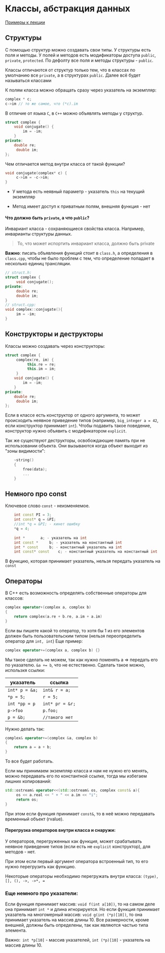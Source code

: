 # Классы, абстракция данных
[Примеры к лекции](https://github.com/sorokin/cpp-course/blob/gh-pages/demos/string-demo/main.cpp)

## Структуры

С помощью структур можно создавать свои типы. У структуры есть поля и методы. У полей и методов есть модификаторы доступа `public`, `private`, `protected`. По дефолту все поля и методы структуры - `public`.

Классы отличаются от структур только тем, что в классах по умолчанию все `private`, а в структурах `public`. Далее всё будет называться классами

К полям класса можно обращать сразу через указатель на экземпляр:

```c++
complex * c;
c->im // то же самое, что (*c).im
```

В отличие от языка `C`, в `C++` можно объявлять методы у структур.

```c++
struct complex {
	void conjugate() {	
		im = -im;
	}
private:
	double re;
     double im;
};
```
Чем отличается метод внутри класса от такой функции?

```C++
void conjugate(complex* c) {
     c->im = -c->im; 
}
```

- У метода есть неявный параметр - указатель `this` на текущий экземпляр

- Метод имеет доступ к приватным полям, внешняя функция - нет

#### Что должно быть `private`, а что `public`?

Инвариант класса - сохраняющиеся свойства класса. Например, инварианты структуры данных.
> То, что может испортить инвариант класса, должно быть private

**Важно**: писать объявления функций стоит в `class.h`, а определения в `class.cpp`, чтобы не было проблем с тем, что определение попадает в несколько единиц трансляции.

```c++
// struct.h:
struct complex {
     void conjugate();
private:
     double re;
     double im;
}
// struct.cpp:
void complex::conjugate(){
     im = -im;
}
```

## Конструкторы и деструкторы

Классы можно создавать через конструкторы:

```c++
struct complex {
     complex(re, im) {
          this.re = re;
          this.im = im;
     }
	void conjugate() {	
		im = -im;
	}
private:
	double re;
     double im;
};
```
Если в классе есть конструктор от одного аргумента, то может происходить неявное приведение типов (например, `big_integer a = 42`, если конструктор принимает `int`). Чтобы подавить такое поведение, конструктор нужно объявить с модификатором `explicit`.  

Так же существуют деструкторы, освобождающие память при не использовании объекта. Они вызываются когда объект выходит из "зоны видимости":

```C++
	~string()
	{
		free(data);
		...
	}
```
## Немного про const

Ключевое слово `const` - неизменяемое.
```c++
	int const PI = 3;
	int const* q = &PI; 
	//int *q = &PI; - кинет ошибку
	*q = 4;
	
	int	*		a; - указатель на int
	int	const *		b; - указатель на константный int
	int	* const		b; - константный указатель на int
	int const* const 	c; - константный указатель на константный int
```

В функцию, которая принимает указатель, нельзя передать указатель на `const`

## Операторы

В С++ есть возможность определять собственные операторы для классов:
```c++
complex operator+(complex a, complex b)
{
	return complex(a.re + b.re, a.im + a.im)
}
```
Если вы пишете какой то оператор, то хотя бы 1 из его элементов должен быть пользовательским типом (нельзя переопределить оператор для `int, int`)
Еще пример:

```c++
complex operator+=(complex a, complex b) {}
```
Мы такое сделать не можем, так как нужно поменять а => передать его по указателю. `&a += b`, что не естественно.
Сделать такое можно, использкя ссылки:


|указатель		|	ссылка			|
|---------------|-------------------|
|`int* p = &a;`	|	`int& r = a;`	|
|`*p = 5;`		|	`r = 5;`		|
|`int *pp = p`	|	`int* pr = &r;`	|
|`p->foo`|	`p.foo;`	|
|`p = &b;`		|	`//такого нет`	|
Нужно делать так:
```c++
complex& operator+=(complex &a, complex b)
{
	return a = a + b;
}
```
То все будет работать.

Если мы принимаем экземпляр класса и нам не нужно его менять, можно передавать его по константной ссылке, тогда мы избегаем лишних копирований:

```C++
std::ostream& operator<<(std::ostream& os, complex const& a){
     os << a.real << " + " << a.im << "i";
     return os;
}
```

При этом если функция принимает `const&`, то в неё можно передавать временный объект (rvalue). 

#### Перегрузка операторов внутри класса и снаружи:

У операторов, перегруженных как функция, может срабатывать неявное приведение типов (если есть не `explicit` конструктор), для методов - нет.

При этом если первый аргумент оператора встроенный тип, то его нужно перегрузить как функцию.

Некоторые операторы необходимо перегружать внутри класса: `(type), [], (), ->, ->*, =`

### Еще немного про указатели:

Если функция принимает массив: `void f(int a[10])`, то на самом деле она принимает `int *` и длина игнорируется.
Но если функция принимает указатель на многомерный массив: `void g(int (*p)[10])`, то она принимает указатель на массив длины 10. Все размерности, кроме внешней, должны быть определены, так как являются частью типа элемента.

Важно:` int *p[10]` - массив указателей, `int (*p)[10]` - указатель на массив длины 10.
